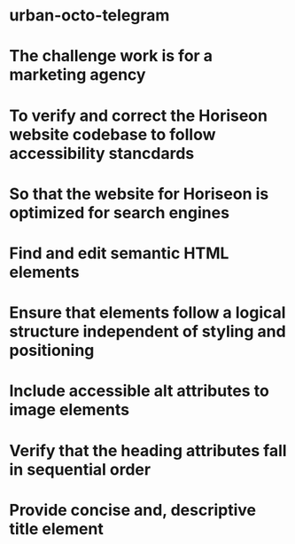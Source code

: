 # urban-octo-telegram
# The challenge work is for a marketing agency
# To verify and correct the Horiseon website codebase to follow accessibility stancdards
# So that the website for Horiseon is optimized for search engines
# Find and edit semantic HTML elements
# Ensure that elements follow a logical structure independent of styling and positioning
# Include accessible alt attributes to image elements
# Verify that the heading attributes fall in sequential order
# Provide concise and, descriptive title element
